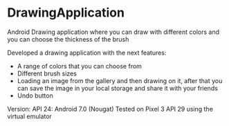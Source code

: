 # DrawingApplication
Android Drawing application where you can draw with different colors and you can choose the thickness of the brush

Developed a drawing application with the next features: 
  - A range of colors that you can choose from
  - Different brush sizes
  - Loading an image from the gallery and then drawing on it, after that you can save the image in your local storage and share it with your friends
  - Undo button



Version: API 24: Android 7.0 (Nougat)
Tested on Pixel 3 API 29 using the virtual emulator
